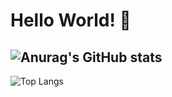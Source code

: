 # Hello World! 👋 

![Anurag's GitHub stats](https://github-readme-stats.vercel.app/api?username=epico11&show_icons=true&theme=dark)
---
![Top Langs](https://github-readme-stats.vercel.app/api/top-langs/?username=epico11&size_weight=0.5&count_weight=0.5)

<!--
**epico11/epico11** is a ✨ _special_ ✨ repository because its `README.md` (this file) appears on your GitHub profile.

Here are some ideas to get you started:

- 🔭 I’m currently working on ...
- 🌱 I’m currently learning ...
- 👯 I’m looking to collaborate on ...
- 🤔 I’m looking for help with ...
- 💬 Ask me about ...
- 📫 How to reach me: ...
- 😄 Pronouns: ...
- ⚡ Fun fact: ...
-->
